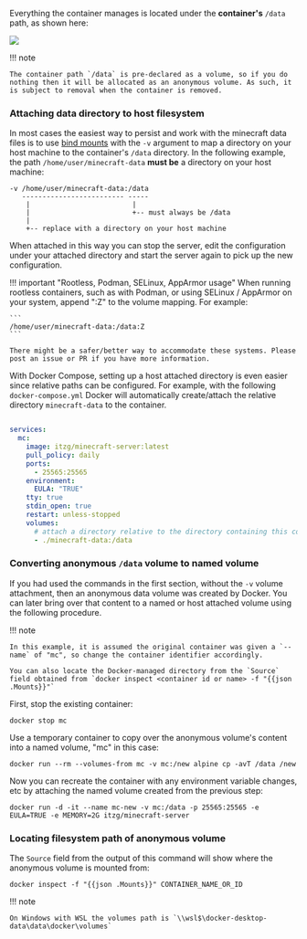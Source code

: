 Everything the container manages is located under the **container's** `/data` path, as shown here:

![](img/level-vs-world.drawio.png)

!!! note

    The container path `/data` is pre-declared as a volume, so if you do nothing then it will be allocated as an anonymous volume. As such, it is subject to removal when the container is removed. 

### Attaching data directory to host filesystem

In most cases the easiest way to persist and work with the minecraft data files is to use [bind mounts](https://docs.docker.com/storage/bind-mounts/) with the `-v` argument to map a directory on your host machine to the container's `/data` directory. In the following example, the path `/home/user/minecraft-data` **must be** a directory on your host machine:

    -v /home/user/minecraft-data:/data
       ------------------------- -----
        |                         |
        |                         +-- must always be /data
        |
        +-- replace with a directory on your host machine

When attached in this way you can stop the server, edit the configuration under your attached directory and start the server again to pick up the new configuration.

!!! important "Rootless, Podman, SELinux, AppArmor usage"
    When running rootless containers, such as with Podman, or using SELinux / AppArmor on your system, append ":Z" to the volume mapping. For example:

    ```
    /home/user/minecraft-data:/data:Z
    ```

    There might be a safer/better way to accommodate these systems. Please post an issue or PR if you have more information.
    
With Docker Compose, setting up a host attached directory is even easier since relative paths can be configured. For example, with the following `docker-compose.yml` Docker will automatically create/attach the relative directory `minecraft-data` to the container.

``` yaml title="docker-compose.yml"

services:
  mc:
    image: itzg/minecraft-server:latest
    pull_policy: daily
    ports:
      - 25565:25565
    environment:
      EULA: "TRUE"
    tty: true
    stdin_open: true
    restart: unless-stopped
    volumes:
      # attach a directory relative to the directory containing this compose file
      - ./minecraft-data:/data
```

### Converting anonymous `/data` volume to named volume

If you had used the commands in the first section, without the `-v` volume attachment, then an anonymous data volume was created by Docker. You can later bring over that content to a named or host attached volume using the following procedure.

!!! note 

    In this example, it is assumed the original container was given a `--name` of "mc", so change the container identifier accordingly.
    
    You can also locate the Docker-managed directory from the `Source` field obtained from `docker inspect <container id or name> -f "{{json .Mounts}}"`

First, stop the existing container:

``` shell
docker stop mc
```

Use a temporary container to copy over the anonymous volume's content into a named volume, "mc" in this case:

``` shell
docker run --rm --volumes-from mc -v mc:/new alpine cp -avT /data /new
```

Now you can recreate the container with any environment variable changes, etc by attaching the named volume created from the previous step:

``` shell
docker run -d -it --name mc-new -v mc:/data -p 25565:25565 -e EULA=TRUE -e MEMORY=2G itzg/minecraft-server
```

### Locating filesystem path of anonymous volume

The `Source` field from the output of this command will show where the anonymous volume is mounted from:

``` shell
docker inspect -f "{{json .Mounts}}" CONTAINER_NAME_OR_ID
```

!!! note

    On Windows with WSL the volumes path is `\\wsl$\docker-desktop-data\data\docker\volumes`

